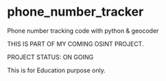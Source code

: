 # phone_number_tracker

Phone number tracking code with python & geocoder

THIS IS PART OF MY COMING OSINT PROJECT.

PROJECT STATUS: ON GOING

This is for Education purpose only.

